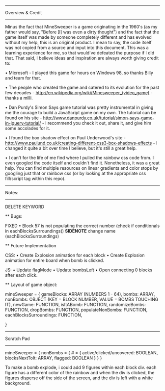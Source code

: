 ****************************
Overview & Credit
****************************

Minus the fact that MineSweeper is a game originating in the 1960's (as my father would say, "Before [I] was even a dirty thought") and the fact that the game itself was made by someone completely different and has evolved without my help, this is an original product. I mean to say, the code itself was not copied from a source and input into this document. This was a learning experience for me, so that would've defeated the purpose if I did that. That said, I believe ideas and inspiration are always worth giving credit to:

• Microsoft - I played this game for hours on Windows 98, so thanks Billy and team for that.

• The people who created the game and catered to its evolution for the past few decades - http://en.wikipedia.org/wiki/Minesweeper_(video_game) - thanks a milli.

• Dan Purdy's Simon Says game tutorial was pretty instrumental in giving me the courage to build a JavaScript game on my own. The tutorial can be found on his site - http://www.danpurdy.co.uk/tutorial/simon-says-game-in-jquery-tutorial/ - I recommend you check it out, share it, and give him some accolades for it.

• I found the box shadow effect on Paul Underwood's site - http://www.paulund.co.uk/creating-different-css3-box-shadows-effects - I changed it quite a bit over time I believe, but it's still a great help.

• I can't for the life of me find where I pulled the rainbow css code from. I even googled the code itself and couldn't find it. Nonetheless, it was a great help. You can find multiple resources on linear gradients and color stops by googling just that or rainbow css (or by looking at the appropriate css fill/script tag within this repo).

****************************
Notes:
****************************

DELETE KEYWORD

** Bugs:

FIXED • Block 57 is not populating the correct number (check if conditionals in eachBlocksSurroundings() **SIDENOTE** change name (eachBlocksSurroundings)

** Future Implementation

CSS:
• Create Explosion animation for each block
• Create Explosion animation for entire board when bomb is clicked.

JS:
• Update flagMode
• Update bombsLeft
• Open connecting 0 blocks after each click.

** Layout of game object:

mineSweeper = {
	<!-- active: BOOLEAN, -->
	<!-- handler: BOOLEAN, -->
	gameBlocks: ARRAY (NUMBERS 1 - 64),
	bombs: ARRAY,
	nonBombs: OBJECT (KEY = BLOCK NUMBER, VALUE = BOMBS TOUCHING IT),
	<!-- playerClicks: ARRAY, -->
	<!-- flagMode: BOOLEAN, -->
	<!-- bombsLeft: INTEGER, -->
	<!-- init: FUNCTION, -->
	<!-- initBlockHandler: FUNCTION, -->
	newGame: FUNCTION,
	isItABomb: FUNCTION,
	randomizeBombs: FUNCTION,
	<!-- checkTopLeftBlock: FUNCTION, -->
	dropBombs: FUNCTION,
	populateNonBombs: FUNCTION,
	eachBlocksSurroundings: FUNCTION,
	<!-- flagBlock: FUNCTION, -->
	<!-- blowOffScreen: FUNCTION, -->
	<!-- logPlayerClicks: FUNCTION, -->
	<!-- checkBlock: FUNCTION, -->
	<!-- displayNumberOfBombsLeft: FUNCTION, -->

}

****************************
Scratch Pad
****************************

mineSweeper = {
	nonBombs = {
		# = {
			active/clicked/uncovered: BOOLEAN,
			blocksNextToIt: ARRAY,
			flagged: BOOLEAN
		}
	}
}

To make a bomb explode, i could add 9 figures within each block div. each figure has a different color of the rainbow and when the div is clicked, the figures disperse off the side of the screen, and the div is left with a white background.










